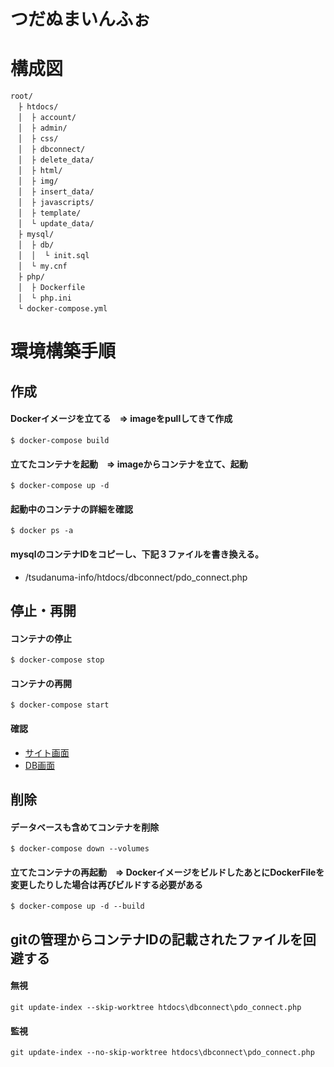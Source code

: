 # つだぬまいんふぉ

# 構成図
```
root/
　├ htdocs/
　│  ├ account/
　│  ├ admin/
　│  ├ css/
　│  ├ dbconnect/
　│  ├ delete_data/
　│  ├ html/
　│  ├ img/
　│  ├ insert_data/
　│  ├ javascripts/
　│  ├ template/
　│  └ update_data/
　├ mysql/
　│  ├ db/
　│  │  └ init.sql
　│  └ my.cnf
　├ php/
　│  ├ Dockerfile
　│  └ php.ini
　└ docker-compose.yml
```

# 環境構築手順
## 作成

#### Dockerイメージを立てる　=> imageをpullしてきて作成
```
$ docker-compose build
```

#### 立てたコンテナを起動　=> imageからコンテナを立て、起動
```
$ docker-compose up -d
```

#### 起動中のコンテナの詳細を確認
```
$ docker ps -a
```
#### mysqlのコンテナIDをコピーし、下記３ファイルを書き換える。
* /tsudanuma-info/htdocs/dbconnect/pdo_connect.php

## 停止・再開

#### コンテナの停止
```
$ docker-compose stop
```
#### コンテナの再開
```
$ docker-compose start
```

#### 確認
* [サイト画面](http://localhost/html/index.html)
* [DB画面](http://localhost:8080)

## 削除

#### データベースも含めてコンテナを削除
```
$ docker-compose down --volumes
```
#### 立てたコンテナの再起動　=> DockerイメージをビルドしたあとにDockerFileを変更したりした場合は再びビルドする必要がある
```
$ docker-compose up -d --build
```


## gitの管理からコンテナIDの記載されたファイルを回避する
#### 無視
```
git update-index --skip-worktree htdocs\dbconnect\pdo_connect.php
```
#### 監視
```
git update-index --no-skip-worktree htdocs\dbconnect\pdo_connect.php
```
